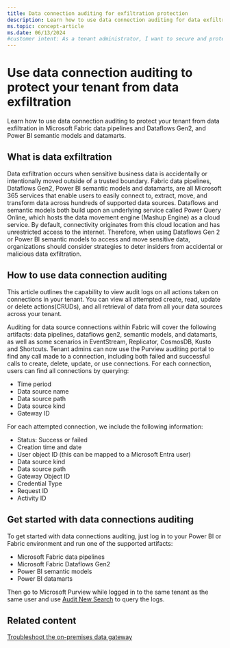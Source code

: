 ```yaml
---
title: Data connection auditing for exfiltration protection
description: Learn how to use data connection auditing for data exfiltration protection in Microsoft Fabric and Power BI across your tenant.
ms.topic: concept-article
ms.date: 06/13/2024
#customer intent: As a tenant administrator, I want to secure and protect my organizations data from eunwanted xfiltration.
---
```


# Use data connection auditing to protect your tenant from data exfiltration

Learn how to use data connection auditing to protect your tenant from data exfiltration in Microsoft Fabric data pipelines and Dataflows Gen2, and Power BI semantic models and datamarts.

## What is data exfiltration

Data exfiltration occurs when sensitive business data is accidentally or intentionally moved outside of a trusted boundary. Fabric data pipelines, Dataflows Gen2, Power BI semantic models and datamarts, are all Microsoft 365 services that enable users to easily connect to, extract, move, and transform data across hundreds of supported data sources. Dataflows and semantic models both build upon an underlying service called Power Query Online, which hosts the data movement engine (Mashup Engine) as a cloud service. By default, connectivity originates from this cloud location and has unrestricted access to the internet. Therefore, when using Dataflows Gen 2 or Power BI semantic models to access and move sensitive data, organizations should consider strategies to deter insiders from accidental or malicious data exfiltration.

## How to use data connection auditing

This article outlines the capability to view audit logs on all actions taken on connections in your tenant. You can view all attempted create, read, update or delete actions(CRUDs), and all retrieval of data from all your data sources across your tenant.

Auditing for data source connections within Fabric will cover the following artifacts: data pipelines, dataflows gen2, semantic models, and datamarts, as well as some scenarios in EventStream, Replicator, CosmosDB, Kusto and Shortcuts. Tenant admins can now use the Purview auditing portal to find any call made to a connection, including both failed and successful calls to create, delete, update, or use connections. For each connection, users can find all connections by querying:

- Time period
- Data source name
- Data source path
- Data source kind
- Gateway ID

For each attempted connection, we include the following information:

- Status: Success or failed
- Creation time and date
- User object ID (this can be mapped to a Microsoft Entra user)
- Data source kind
- Data source path
- Gateway Object ID
- Credential Type
- Request ID
- Activity ID

## Get started with data connections auditing

To get started with data connections auditing, just log in to your Power BI or Fabric environment and run one of the supported artifacts:

- Microsoft Fabric data pipelines
- Microsoft Fabric Dataflows Gen2
- Power BI semantic models
- Power BI datamarts

Then go to Microsoft Purview while logged in to the same tenant as the same user and use [Audit New Search](/purview/audit-search) to query the logs.

## Related content

[Troubleshoot the on-premises data gateway](service-gateway-tshoot.md)
